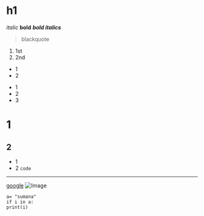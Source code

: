 # h1
*italic*
**bold**
***bold italics***
> blackquote
1. 1st
2. 2nd
- 1
- 2
+ 1
+ 2
+ 3
# 1
## 2
* 1
* 2
`code`
---
[google](https://google.com)
![Image](https://static.vecteezy.com/system/resources/previews/022/448/291/large_2x/save-earth-day-poster-environment-day-nature-green-ai-generative-glossy-background-images-tree-and-water-free-photo.jpg)
```
a= "sumana"
if i in a:
print(i)
```
